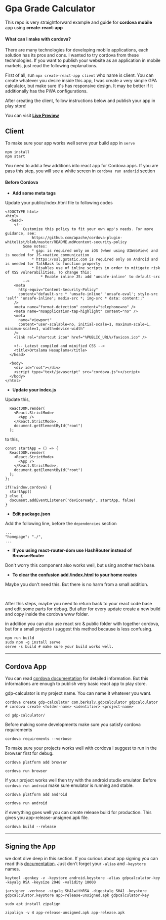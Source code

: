 
# Gpa Grade Calculator

This repo is very straightforward example and guide for **cordova mobile** app using **create-react-app**

####  What can I make with cordova?

There are many technologies for developing mobile applications, each solution has its pros and cons. I wanted to try cordova from these technologies. If you want to publish your website as an application in mobile markets, just read the following explanations.

First of all, run `npx create-react-app client` who name is client. You can create whatever you desire inside this app, I was create a very simple GPA calculator, but make sure it's has responsive design. It may be better if it additionally has the PWA configurations.

After creating the client, follow instructions below and publish your app in play store!

You can visit [__Live Preview__](https://berkslv.github.io/gpa-grade-calculator)

## Client

To make sure your app works well serve your build app in `serve`

```
npm install
npm start
```

You need to add a few additions into react app for Cordova apps. If you are pass this step, you will see a white screen in `cordova run andorid` section

#### Before Cordova

- **Add some meta tags**

Update your public/index.html file to following codes

```
<!DOCTYPE html>
<html>
  <head>
    <!--
        Customize this policy to fit your own app's needs. For more guidance, see:
            https://github.com/apache/cordova-plugin-whitelist/blob/master/README.md#content-security-policy
        Some notes:
            * gap: is required only on iOS (when using UIWebView) and is needed for JS->native communication
            * https://ssl.gstatic.com is required only on Android and is needed for TalkBack to function properly
            * Disables use of inline scripts in order to mitigate risk of XSS vulnerabilities. To change this:
                * Enable inline JS: add 'unsafe-inline' to default-src
        -->
    <meta
      http-equiv="Content-Security-Policy"
      content="default-src * 'unsafe-inline' 'unsafe-eval'; style-src 'self' 'unsafe-inline'; media-src *; img-src * data: content:;"
    />
    <meta name="format-detection" content="telephone=no" />
    <meta name="msapplication-tap-highlight" content="no" />
    <meta
      name="viewport"
      content="user-scalable=no, initial-scale=1, maximum-scale=1, minimum-scale=1, width=device-width"
    />
    <link rel="shortcut icon" href="%PUBLIC_URL%/favicon.ico" />

    <!-- Latest compiled and minified CSS -->
    <title>Ortalama Hesaplama</title>
  </head>

  <body>
    <div id="root"></div>
    <script type="text/javascript" src="cordova.js"></script>
  </body>
</html>
```


- **Update your index.js**
  
Update this,
```
  ReactDOM.render(
    <React.StrictMode>
      <App />
    </React.StrictMode>,
    document.getElementById("root")
  );
```

to this,
```
const startApp = () => {
  ReactDOM.render(
    <React.StrictMode>
      <App />
    </React.StrictMode>,
    document.getElementById("root")
  );
};

if(!window.cordova) {
  startApp()
} else {
  document.addEventListener('deviceready', startApp, false)
}

```

- **Edit package.json**

Add the following line, before the `dependencies` section
  
```
...
"homepage": "./",
...

```

- **If you using react-router-dom use HashRouter instead of BrowserRouter**
   
Don't worry this component also works well, but using another tech base.

- **To clear the confusion add /index.html to your home routes**

Maybe you don't need this. But there is no harm from a small addition.

<br />

After this steps, maybe you need to return back to your react code base and edit some parts for debug. But after for every update create a new build and copy inside the cordova www folder.

in addition you can also use react src & public folder with together cordova, but for a small projects i suggest this method because is less confusing.

```
npm run build
sudo npm -g install serve
serve -s build # make sure your build works well.
```

<hr />

## Cordova App

You can read [cordova documentation](https://cordova.apache.org/) for detailed information. But this informations are enough to publish very basic react app to play store. 

gdp-calculator is my project name. You can name it whatever you want.

```
cordova create gdp-calculator com.berkslv.gdpcalculator gdpcalculator # cordova create <folder-name> <identifier> <project-name>
 
cd gdp-calculator/

```

Before making some developments make sure you satisfy cordova requirements

```
cordova requirements --verbose
```


To make sure your projects works well with cordova I suggest to run in the browser first for debug.

```
cordova platform add browser

cordova run browser

```

If your project works well then try with the android studio emulator. Before `cordova run android` make sure emulator is running and stable.

```
cordova platform add android

cordova run android
```

if everything goes well you can create release build for production. This gives you app-release-unsigned.apk file.

```
cordova build --release 
```

<hr />

## Signing the App

we dont dive deep in this section. If you curious about app signing you can read this [documentation](https://developer.android.com/studio/publish/app-signing). Just don't forget your `-alias` and `-keystore` names.

```
keytool -genkey -v -keystore android.keystore -alias gdpcalculator-key -keyalg RSA -keysize 2048 -validity 10000

jarsigner -verbose -sigalg SHA1withRSA -digestalg SHA1 -keystore gdpcalculator.keystore app-release-unsigned.apk gdpcalculator-key

sudo apt install zipalign

zipalign -v 4 app-release-unsigned.apk app-release.apk
```
